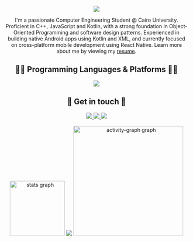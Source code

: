 <div align='center'>
  
![](https://capsule-render.vercel.app/api?type=waving&height=200&text=Hello,%20I'm%20Saleh!&fontAlign=40&fontAlignY=40&color=0:0F0FF0,100:FF0000&fontColor=ffffff)

</div>

<p align='center'>
   I'm a passionate Computer Engineering Student @ Cairo University. Proficient in C++, JavaScript and Kotlin, with a strong foundation in Object-Oriented Programming and software design patterns. Experienced in building native Android apps using Kotlin and XML, and currently focused on cross-platform mobile development using React Native. Learn more about me by viewing my 
  <a href="https://drive.google.com/drive/folders/1UgCDKCRCv2q2kt1WtcXyH69OnvWwfei0?usp=sharing">resume</a>.
</p>

<div align='center'>
  <h2> 👨‍💻 Programming Languages & Platforms 👩‍💻  </h2>
  <a href="https://skillicons.dev/">
    <img src="https://skillicons.dev/icons?i=kotlin,java,androidstudio,gradle,c,cpp,cs,py,html,css,js,react,postman,postgres,nodejs,express,figma,flutter,dart,firebase,git,github,linux,arduino" />
  </a>
</div>

<div align='center'>
  <h2> 💬 Get in touch 💬 </h2>
  <a href="https://x.com/salehahmed_99">
    <img src="https://skillicons.dev/icons?i=twitter" />
  </a>
  <a href="https://www.linkedin.com/in/salehahmed99/">
    <img src="https://skillicons.dev/icons?i=linkedin" />
  </a>
  <a href="https://instagram.com/__salehahmed__">
    <img src="https://skillicons.dev/icons?i=instagram" />
  </a>
</div>
<br>
<div align='center'>
  <img src="https://github-readme-stats.vercel.app/api?username=salehahmed99&hide_title=false&hide_rank=false&show_icons=true&include_all_commits=true&count_private=true&disable_animations=false&theme=tokyonight&locale=en&hide_border=true&order=1" height="150" alt="stats graph"  />
    <img src="https://streak-stats.demolab.com/?user=salehahmed99&theme=tokyo-night"  />
  <img src="https://github-readme-activity-graph.vercel.app/graph?username=salehahmed99&radius=16&theme=tokyo-night&area=true&order=5&hide_border=true&hide_title=false" height="300" alt="activity-graph graph"  />
</div>
</div>
